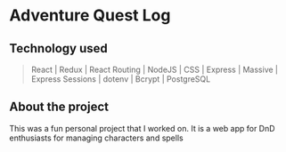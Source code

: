 # Adventure Quest Log

## Technology used
> React | Redux | React Routing | NodeJS | CSS | Express | Massive | Express Sessions | dotenv | Bcrypt | PostgreSQL

## About the project
This was a fun personal project that I worked on. It is a web app for DnD enthusiasts for managing characters and spells